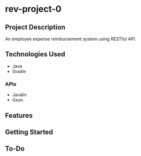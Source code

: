 # rev-project-0

## Project Description
An employee expense reimbursement system using RESTful API.

## Technologies Used
- Java
- Gradle
### APIs
- Javalin
- Gson

## Features

## Getting Started

## To-Do
